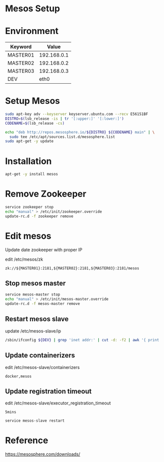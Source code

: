 # Mesos Setup

# Environment

Keyword | Value
----    | -----
MASTER01 | 192.168.0.1
MASTER02 | 192.168.0.2
MASTER03 | 192.168.0.3
DEV	| eth0

# Setup Mesos

~~~bash
sudo apt-key adv --keyserver keyserver.ubuntu.com --recv E56151BF
DISTRO=$(lsb_release -is | tr '[:upper:]' '[:lower:]')
CODENAME=$(lsb_release -cs)

echo "deb http://repos.mesosphere.io/${DISTRO} ${CODENAME} main" | \
  sudo tee /etc/apt/sources.list.d/mesosphere.list
sudo apt-get -y update
~~~

# Installation

~~~bash
apt-get -y install mesos
~~~


# Remove Zookeeper

~~~bash
service zookeeper stop
echo "manual" > /etc/init/zookeeper.override
update-rc.d -f zookeeper remove
~~~

# Edit mesos

Update date zookeeper with proper IP

edit /etc/mesos/zk

~~~text
zk://${MASTER01}:2181,${MASTER02}:2181,${MASTER03}:2181/mesos
~~~


## Stop mesos master

~~~bash
service mesos-master stop
echo "manual" > /etc/init/mesos-master.override
update-rc.d -f mesos-master remove
~~~

## Restart mesos slave

update /etc/mesos-slave/ip

~~~bash
/sbin/ifconfig ${DEV} | grep 'inet addr:' | cut -d: -f2 | awk '{ print $1}' > /etc/mesos-slave/ip
~~~

## Update containerizers

edit /etc/mesos-slave/containerizers

~~~text
docker,mesos
~~~

## Update registration timeout

edit /etc/mesos-slave/executor_registration_timeout

~~~text
5mins
~~~


~~~bash
service mesos-slave restart
~~~

# Reference

https://mesosphere.com/downloads/
